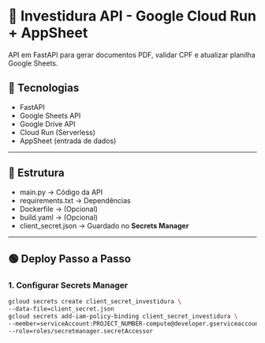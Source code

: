 # 📄 Investidura API - Google Cloud Run + AppSheet

API em FastAPI para gerar documentos PDF, validar CPF e atualizar planilha Google Sheets.

## 🚀 Tecnologias
- FastAPI
- Google Sheets API
- Google Drive API
- Cloud Run (Serverless)
- AppSheet (entrada de dados)

---

## 📂 Estrutura

- main.py → Código da API
- requirements.txt → Dependências
- Dockerfile → (Opcional)
- build.yaml → (Opcional)
- client_secret.json → Guardado no **Secrets Manager**

---

## 🟢 Deploy Passo a Passo

### 1. Configurar Secrets Manager

```bash
gcloud secrets create client_secret_investidura \
--data-file=client_secret.json
gcloud secrets add-iam-policy-binding client_secret_investidura \
--member=serviceAccount:PROJECT_NUMBER-compute@developer.gserviceaccount.com \
--role=roles/secretmanager.secretAccessor
